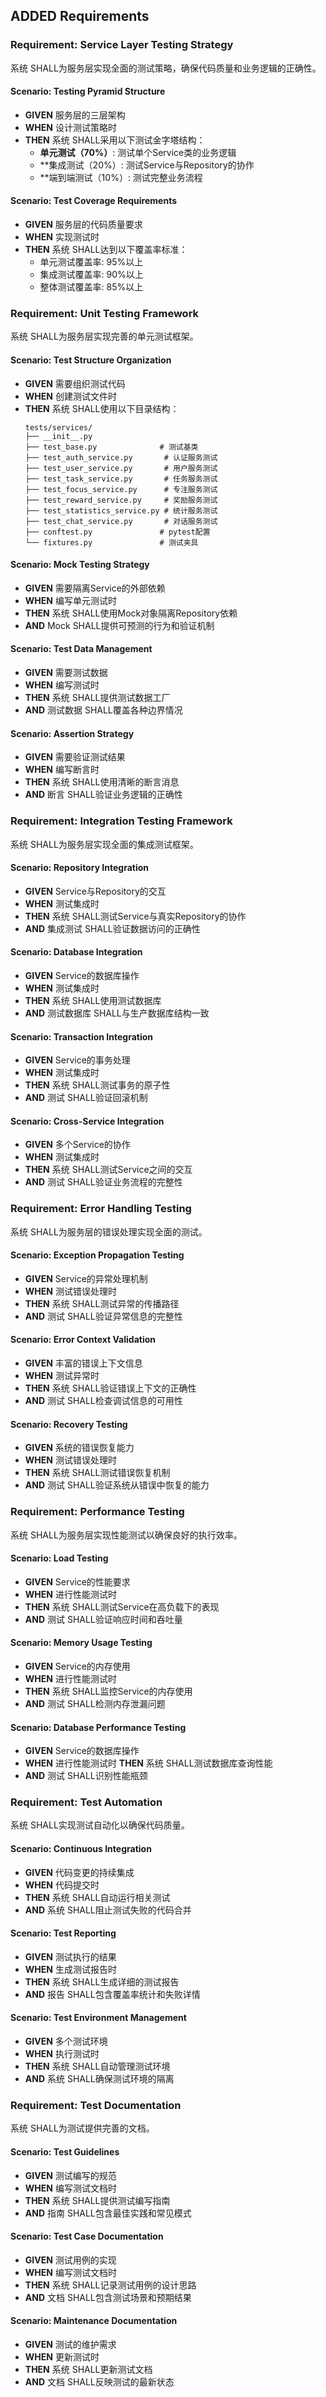 ## ADDED Requirements

### Requirement: Service Layer Testing Strategy
系统 SHALL为服务层实现全面的测试策略，确保代码质量和业务逻辑的正确性。

#### Scenario: Testing Pyramid Structure
- **GIVEN** 服务层的三层架构
- **WHEN** 设计测试策略时
- **THEN** 系统 SHALL采用以下测试金字塔结构：
  - **单元测试（70%）**: 测试单个Service类的业务逻辑
  - **集成测试（20%）: 测试Service与Repository的协作
  - **端到端测试（10%）: 测试完整业务流程

#### Scenario: Test Coverage Requirements
- **GIVEN** 服务层的代码质量要求
- **WHEN** 实现测试时
- **THEN** 系统 SHALL达到以下覆盖率标准：
  - 单元测试覆盖率: 95%以上
  - 集成测试覆盖率: 90%以上
  - 整体测试覆盖率: 85%以上

### Requirement: Unit Testing Framework
系统 SHALL为服务层实现完善的单元测试框架。

#### Scenario: Test Structure Organization
- **GIVEN** 需要组织测试代码
- **WHEN** 创建测试文件时
- **THEN** 系统 SHALL使用以下目录结构：
  ```
  tests/services/
  ├── __init__.py
  ├── test_base.py              # 测试基类
  ├── test_auth_service.py       # 认证服务测试
  ├── test_user_service.py       # 用户服务测试
  ├── test_task_service.py       # 任务服务测试
  ├── test_focus_service.py      # 专注服务测试
  ├── test_reward_service.py     # 奖励服务测试
  ├── test_statistics_service.py # 统计服务测试
  ├── test_chat_service.py       # 对话服务测试
  ├── conftest.py               # pytest配置
  └── fixtures.py               # 测试夹具
  ```

#### Scenario: Mock Testing Strategy
- **GIVEN** 需要隔离Service的外部依赖
- **WHEN** 编写单元测试时
- **THEN** 系统 SHALL使用Mock对象隔离Repository依赖
- **AND** Mock SHALL提供可预测的行为和验证机制

#### Scenario: Test Data Management
- **GIVEN** 需要测试数据
- **WHEN** 编写测试时
- **THEN** 系统 SHALL提供测试数据工厂
- **AND** 测试数据 SHALL覆盖各种边界情况

#### Scenario: Assertion Strategy
- **GIVEN** 需要验证测试结果
- **WHEN** 编写断言时
- **THEN** 系统 SHALL使用清晰的断言消息
- **AND** 断言 SHALL验证业务逻辑的正确性

### Requirement: Integration Testing Framework
系统 SHALL为服务层实现全面的集成测试框架。

#### Scenario: Repository Integration
- **GIVEN** Service与Repository的交互
- **WHEN** 测试集成时
- **THEN** 系统 SHALL测试Service与真实Repository的协作
- **AND** 集成测试 SHALL验证数据访问的正确性

#### Scenario: Database Integration
- **GIVEN** Service的数据库操作
- **WHEN** 测试集成时
- **THEN** 系统 SHALL使用测试数据库
- **AND** 测试数据库 SHALL与生产数据库结构一致

#### Scenario: Transaction Integration
- **GIVEN** Service的事务处理
- **WHEN** 测试集成时
- **THEN** 系统 SHALL测试事务的原子性
- **AND** 测试 SHALL验证回滚机制

#### Scenario: Cross-Service Integration
- **GIVEN** 多个Service的协作
- **WHEN** 测试集成时
- **THEN** 系统 SHALL测试Service之间的交互
- **AND** 测试 SHALL验证业务流程的完整性

### Requirement: Error Handling Testing
系统 SHALL为服务层的错误处理实现全面的测试。

#### Scenario: Exception Propagation Testing
- **GIVEN** Service的异常处理机制
- **WHEN** 测试错误处理时
- **THEN** 系统 SHALL测试异常的传播路径
- **AND** 测试 SHALL验证异常信息的完整性

#### Scenario: Error Context Validation
- **GIVEN** 丰富的错误上下文信息
- **WHEN** 测试异常时
- **THEN** 系统 SHALL验证错误上下文的正确性
- **AND** 测试 SHALL检查调试信息的可用性

#### Scenario: Recovery Testing
- **GIVEN** 系统的错误恢复能力
- **WHEN** 测试错误处理时
- **THEN** 系统 SHALL测试错误恢复机制
- **AND** 测试 SHALL验证系统从错误中恢复的能力

### Requirement: Performance Testing
系统 SHALL为服务层实现性能测试以确保良好的执行效率。

#### Scenario: Load Testing
- **GIVEN** Service的性能要求
- **WHEN** 进行性能测试时
- **THEN** 系统 SHALL测试Service在高负载下的表现
- **AND** 测试 SHALL验证响应时间和吞吐量

#### Scenario: Memory Usage Testing
- **GIVEN** Service的内存使用
- **WHEN** 进行性能测试时
- **THEN** 系统 SHALL监控Service的内存使用
- **AND** 测试 SHALL检测内存泄漏问题

#### Scenario: Database Performance Testing
- **GIVEN** Service的数据库操作
- **WHEN** 进行性能测试时
**THEN** 系统 SHALL测试数据库查询性能
- **AND** 测试 SHALL识别性能瓶颈

### Requirement: Test Automation
系统 SHALL实现测试自动化以确保代码质量。

#### Scenario: Continuous Integration
- **GIVEN** 代码变更的持续集成
- **WHEN** 代码提交时
- **THEN** 系统 SHALL自动运行相关测试
- **AND** 系统 SHALL阻止测试失败的代码合并

#### Scenario: Test Reporting
- **GIVEN** 测试执行的结果
- **WHEN** 生成测试报告时
- **THEN** 系统 SHALL生成详细的测试报告
- **AND** 报告 SHALL包含覆盖率统计和失败详情

#### Scenario: Test Environment Management
- **GIVEN** 多个测试环境
- **WHEN** 执行测试时
- **THEN** 系统 SHALL自动管理测试环境
- **AND** 系统 SHALL确保测试环境的隔离

### Requirement: Test Documentation
系统 SHALL为测试提供完善的文档。

#### Scenario: Test Guidelines
- **GIVEN** 测试编写的规范
- **WHEN** 编写测试文档时
- **THEN** 系统 SHALL提供测试编写指南
- **AND** 指南 SHALL包含最佳实践和常见模式

#### Scenario: Test Case Documentation
- **GIVEN** 测试用例的实现
- **WHEN** 编写测试文档时
- **THEN** 系统 SHALL记录测试用例的设计思路
- **AND** 文档 SHALL包含测试场景和预期结果

#### Scenario: Maintenance Documentation
- **GIVEN** 测试的维护需求
- **WHEN** 更新测试时
- **THEN** 系统 SHALL更新测试文档
- **AND** 文档 SHALL反映测试的最新状态